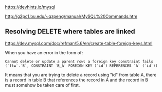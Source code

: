 https://devhints.io/mysql

http://g2pc1.bu.edu/~qzpeng/manual/MySQL%20Commands.htm


## Resolving DELETE where tables are linked

https://dev.mysql.com/doc/refman/5.6/en/create-table-foreign-keys.html

When you have an error in the form of:

```Cannot delete or update a parent row: a foreign key constraint fails (`ftw`.`B`, CONSTRAINT `B_A` FOREIGN KEY (`id`) REFERENCES `A` (`id`))```

It means that you are trying to delete a record using "id" from table A, there is a record in table B that references the record in A and the record in B must somehow be taken care of first.
